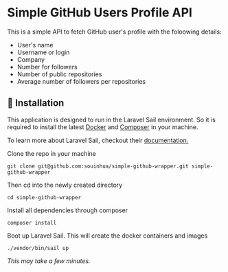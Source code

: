 # Simple GitHub Users Profile API
This is a simple API to fetch GitHub user's profile with the foloowing details:
- User's name
- Username or login
- Company
- Number for followers
- Number of public repositories
- Average number of followers per repositories

## 🚀 Installation
This application is designed to run in the Laravel Sail environment. 
So it is required to install the latest [Docker](https://www.docker.com) 
and [Composer](https://getcomposer.org/) in your machine.

To learn more about Laravel Sail, checkout their [documentation.](https://laravel.com/docs/8.x/sail)


Clone the repo in your machine
```
git clone git@github.com:souinhua/simple-github-wrapper.git simple-github-wrapper
```
Then cd into the newly created directory
```
cd simple-github-wrapper
```
Install all dependencies through composer
```
composer install
```
Boot up Laravel Sail. This will create the docker containers and images
```
./vendor/bin/sail up
```
_This may take a few minutes._
